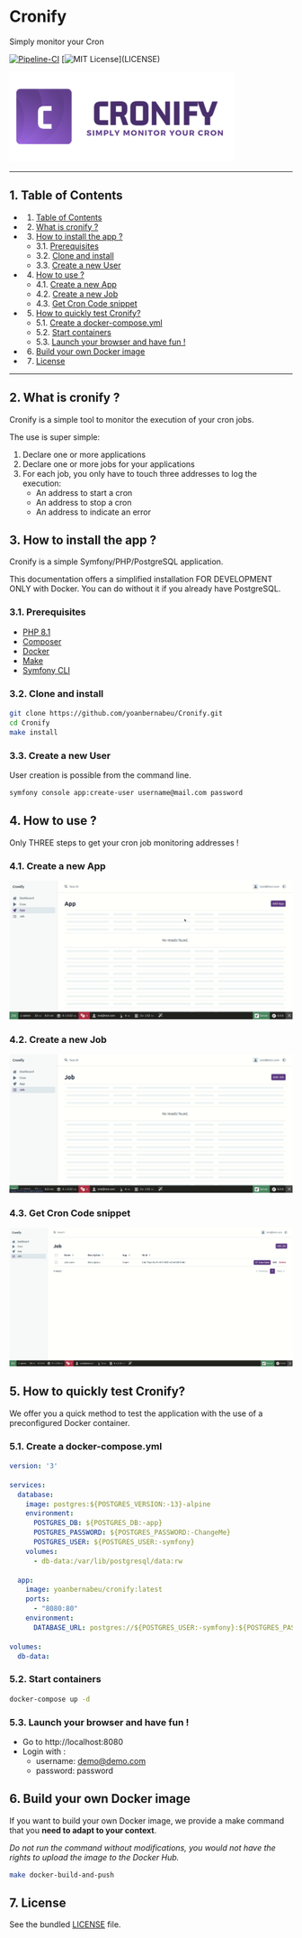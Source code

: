 # Cronify

Simply monitor your Cron

[![Pipeline-CI](https://github.com/yoanbernabeu/cronify/actions/workflows/ci.yml/badge.svg)](https://github.com/yoanbernabeu/cronify/actions/workflows/ci.yml) [![MIT License](https://img.shields.io/apm/l/atomic-design-ui.svg?)](LICENSE)


![Logo](public/img/logo_ban.png)

---

##  1. <a name='TableofContents'></a>Table of Contents

<!-- vscode-markdown-toc -->
* 1. [Table of Contents](#TableofContents)
* 2. [What is cronify ?](#Whatiscronify)
* 3. [How to install the app ?](#Howtoinstalltheapp)
	* 3.1. [Prerequisites](#Prerequisites)
	* 3.2. [Clone and install](#Cloneandinstall)
	* 3.3. [Create a new User](#CreateanewUser)
* 4. [How to use ?](#Howtouse)
	* 4.1. [Create a new App](#CreateanewApp)
	* 4.2. [Create a new Job](#CreateanewJob)
	* 4.3. [Get Cron Code snippet](#GetCronCodesnippet)
* 5. [How to quickly test Cronify?](#HowtoquicklytestCronify)
	* 5.1. [ Create a docker-compose.yml](#Createadocker-compose.yml)
	* 5.2. [Start containers](#Startcontainers)
	* 5.3. [Launch your browser and have fun !](#Launchyourbrowserandhavefun)
* 6. [ Build your own Docker image](#BuildyourownDockerimage)
* 7. [License](#License)

<!-- vscode-markdown-toc-config
	numbering=true
	autoSave=true
	/vscode-markdown-toc-config -->
<!-- /vscode-markdown-toc -->

---

##  2. <a name='Whatiscronify'></a>What is cronify ?

Cronify is a simple tool to monitor the execution of your cron jobs.

The use is super simple:
1. Declare one or more applications
2. Declare one or more jobs for your applications
3. For each job, you only have to touch three addresses to log the execution:
    - An address to start a cron
    - An address to stop a cron
    - An address to indicate an error

##  3. <a name='Howtoinstalltheapp'></a>How to install the app ?

Cronify is a simple Symfony/PHP/PostgreSQL application.

This documentation offers a simplified installation FOR DEVELOPMENT ONLY with Docker. You can do without it if you already have PostgreSQL.

###  3.1. <a name='Prerequisites'></a>Prerequisites

- [PHP 8.1](https://www.php.net/downloads.php)
- [Composer](https://getcomposer.org/)
- [Docker](https://www.docker.com/)
- [Make](https://www.gnu.org/software/make/)
- [Symfony CLI](https://symfony.com/download)

###  3.2. <a name='Cloneandinstall'></a>Clone and install

```bash
git clone https://github.com/yoanbernabeu/Cronify.git
cd Cronify
make install
```

###  3.3. <a name='CreateanewUser'></a>Create a new User

User creation is possible from the command line.

```bash
symfony console app:create-user username@mail.com password
```

##  4. <a name='Howtouse'></a>How to use ?

Only THREE steps to get your cron job monitoring addresses !

###  4.1. <a name='CreateanewApp'></a>Create a new App

![Create App](.doc/create_app.gif)

###  4.2. <a name='CreateanewJob'></a>Create a new Job

![Create Job](.doc/create_job.gif)

###  4.3. <a name='GetCronCodesnippet'></a>Get Cron Code snippet

![Get Cron Code snippet](.doc/get_cron_code_snippet.gif)

##  5. <a name='HowtoquicklytestCronify'></a>How to quickly test Cronify?

We offer you a quick method to test the application with the use of a preconfigured Docker container.

###  5.1. <a name='Createadocker-compose.yml'></a> Create a docker-compose.yml

```yaml
version: '3'

services:
  database:
    image: postgres:${POSTGRES_VERSION:-13}-alpine
    environment:
      POSTGRES_DB: ${POSTGRES_DB:-app}
      POSTGRES_PASSWORD: ${POSTGRES_PASSWORD:-ChangeMe}
      POSTGRES_USER: ${POSTGRES_USER:-symfony}
    volumes:
      - db-data:/var/lib/postgresql/data:rw

  app:
    image: yoanbernabeu/cronify:latest
    ports:
      - "8080:80"
    environment:
      DATABASE_URL: postgres://${POSTGRES_USER:-symfony}:${POSTGRES_PASSWORD:-ChangeMe}@database:5432/${POSTGRES_DB:-app}

volumes:
  db-data:
```

###  5.2. <a name='Startcontainers'></a>Start containers

```bash
docker-compose up -d
```

###  5.3. <a name='Launchyourbrowserandhavefun'></a>Launch your browser and have fun !

- Go to http://localhost:8080
- Login with :
	- username: demo@demo.com
	- password: password

##  6. <a name='BuildyourownDockerimage'></a> Build your own Docker image

If you want to build your own Docker image, we provide a make command that you **need to adapt to your context**.

*Do not run the command without modifications, you would not have the rights to upload the image to the Docker Hub.*

```bash
make docker-build-and-push
```

##  7. <a name='License'></a>License

See the bundled [LICENSE](LICENCE) file.